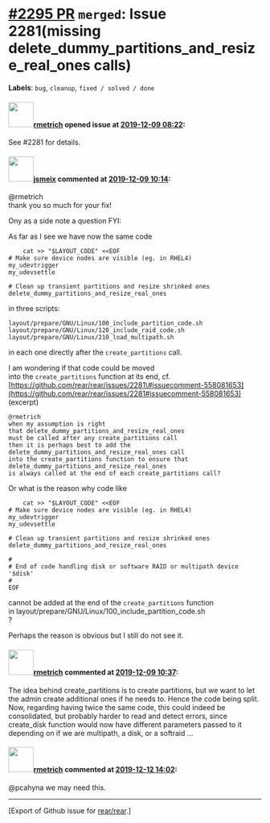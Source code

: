 [\#2295 PR](https://github.com/rear/rear/pull/2295) `merged`: Issue 2281(missing delete\_dummy\_partitions\_and\_resize\_real\_ones calls)
==========================================================================================================================================

**Labels**: `bug`, `cleanup`, `fixed / solved / done`

#### <img src="https://avatars.githubusercontent.com/u/1163635?u=36b5e32e1dd55f1ce77cad431a5683fce40a7934&v=4" width="50">[rmetrich](https://github.com/rmetrich) opened issue at [2019-12-09 08:22](https://github.com/rear/rear/pull/2295):

See \#2281 for details.

#### <img src="https://avatars.githubusercontent.com/u/1788608?u=925fc54e2ce01551392622446ece427f51e2f0ce&v=4" width="50">[jsmeix](https://github.com/jsmeix) commented at [2019-12-09 10:14](https://github.com/rear/rear/pull/2295#issuecomment-563160918):

@rmetrich  
thank you so much for your fix!

Ony as a side note a question FYI:

As far as I see we have now the same code

        cat >> "$LAYOUT_CODE" <<EOF
    # Make sure device nodes are visible (eg. in RHEL4)
    my_udevtrigger
    my_udevsettle

    # Clean up transient partitions and resize shrinked ones
    delete_dummy_partitions_and_resize_real_ones

in three scripts:

    layout/prepare/GNU/Linux/100_include_partition_code.sh
    layout/prepare/GNU/Linux/120_include_raid_code.sh
    layout/prepare/GNU/Linux/210_load_multipath.sh

in each one directly after the `create_partitions` call.

I am wondering if that code could be moved  
into the `create_partitions` function at its end, cf.  
[https://github.com/rear/rear/issues/2281\#issuecomment-558081653](https://github.com/rear/rear/issues/2281#issuecomment-558081653)  
(excerpt)

    @rmetrich
    when my assumption is right
    that delete_dummy_partitions_and_resize_real_ones
    must be called after any create_partitions call
    then it is perhaps best to add the
    delete_dummy_partitions_and_resize_real_ones call
    into the create_partitions function to ensure that
    delete_dummy_partitions_and_resize_real_ones
    is always called at the end of each create_partitions call?

Or what is the reason why code like

        cat >> "$LAYOUT_CODE" <<EOF
    # Make sure device nodes are visible (eg. in RHEL4)
    my_udevtrigger
    my_udevsettle

    # Clean up transient partitions and resize shrinked ones
    delete_dummy_partitions_and_resize_real_ones

    #
    # End of code handling disk or software RAID or multipath device '$disk'
    #
    EOF

cannot be added at the end of the `create_partitions` function  
in layout/prepare/GNU/Linux/100\_include\_partition\_code.sh  
?

Perhaps the reason is obvious but I still do not see it.

#### <img src="https://avatars.githubusercontent.com/u/1163635?u=36b5e32e1dd55f1ce77cad431a5683fce40a7934&v=4" width="50">[rmetrich](https://github.com/rmetrich) commented at [2019-12-09 10:37](https://github.com/rear/rear/pull/2295#issuecomment-563171348):

The idea behind create\_partitions is to create partitions, but we want
to let the admin create additional ones if he needs to. Hence the code
being split.  
Now, regarding having twice the same code, this could indeed be
consolidated, but probably harder to read and detect errors, since
create\_disk function would now have different parameters passed to it
depending on if we are multipath, a disk, or a softraid ...

#### <img src="https://avatars.githubusercontent.com/u/1163635?u=36b5e32e1dd55f1ce77cad431a5683fce40a7934&v=4" width="50">[rmetrich](https://github.com/rmetrich) commented at [2019-12-12 14:02](https://github.com/rear/rear/pull/2295#issuecomment-565019156):

@pcahyna we may need this.

------------------------------------------------------------------------

\[Export of Github issue for
[rear/rear](https://github.com/rear/rear).\]
